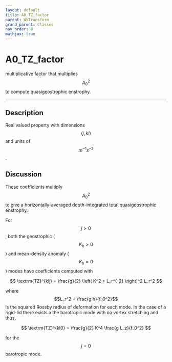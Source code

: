 ```yaml
---
layout: default
title: A0_TZ_factor
parent: WVTransform
grand_parent: Classes
nav_order: 8
mathjax: true
---
```


#  A0_TZ_factor

multiplicative factor that multiplies $$A_0^2$$ to compute quasigeostrophic enstrophy.


---

## Description
Real valued property with dimensions $$(j,kl)$$ and units of $$m^{-1} s^{-2}$$.

## Discussion

These coefficients multiply $$A_0^2$$ to give a horizontally-averaged depth-integrated total quasigeostrophic enstrophy.

For $$j>0$$, both the geostrophic ($$K_h>0$$) and mean-density anomaly ($$K_h=0$$) modes have coefficients computed with

$$
\textrm{TZ}^{klj} = \frac{g}{2} \left( K^2 + L_r^{-2} \right)^2 L_r^2 
$$ 

where $$L_r^2 = \frac{g h}{f_0^2}$$ is the squared Rossby radius of deformation for each mode. In the case of a rigid-lid there exists a the barotropic mode with no vortex stretching and thus, 

$$
\textrm{TZ}^{kl0} = \frac{g}{2} K^4 \frac{g L_z}{f_0^2}
$$ 

for the $$j=0$$ barotropic mode.

